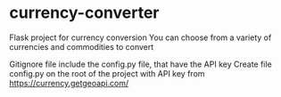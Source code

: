 # currency-converter

Flask project for currency conversion
You can choose from a variety of currencies and commodities to convert


Gitignore file include the config.py file, that have the API key
Create file config.py on the root of the project with API key from https://currency.getgeoapi.com/
